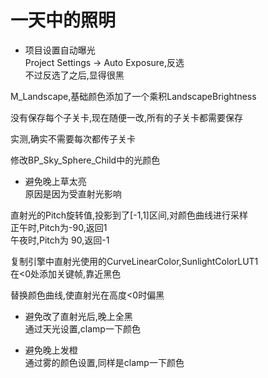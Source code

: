 # 一天中的照明

+ 项目设置自动曝光  
Project Settings -> Auto Exposure,反选  
不过反选了之后,显得很黑  

M_Landscape,基础颜色添加了一个乘积LandscapeBrightness  

没有保存每个子关卡,现在随便一改,所有的子关卡都需要保存  

实测,确实不需要每次都传子关卡  

修改BP_Sky_Sphere_Child中的光颜色  

+ 避免晚上草太亮  
原因是因为受直射光影响  

直射光的Pitch旋转值,投影到了[-1,1]区间,对颜色曲线进行采样  
正午时,Pitch为-90,返回1  
午夜时,Pitch为 90,返回-1  

复制引擎中直射光使用的CurveLinearColor,SunlightColorLUT1  
在<0处添加关键帧,靠近黑色  

替换颜色曲线,使直射光在高度<0时偏黑  

+ 避免改了直射光后,晚上全黑  
通过天光设置,clamp一下颜色  

+ 避免晚上发橙  
通过雾的颜色设置,同样是clamp一下颜色  

